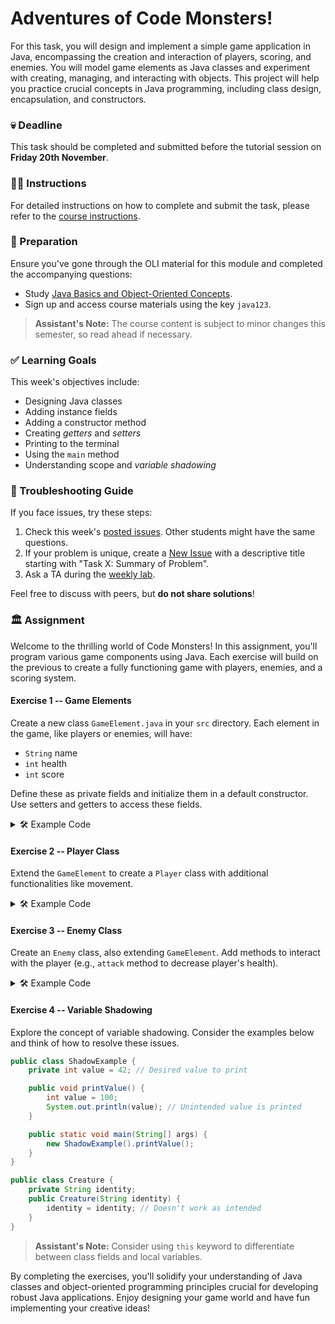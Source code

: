 # Adventures of Code Monsters!

For this task, you will design and implement a simple game application in Java, encompassing the creation and interaction of players, scoring, and enemies. You will model game elements as Java classes and experiment with creating, managing, and interacting with objects. This project will help you practice crucial concepts in Java programming, including class design, encapsulation, and constructors.

### 💀 Deadline

This task should be completed and submitted before the tutorial session on **Friday 20th November**.

### 👩‍🏫 Instructions

For detailed instructions on how to complete and submit the task, please refer to the [course instructions](https://example.com/course-instructions).

### 📝 Preparation

Ensure you've gone through the OLI material for this module and completed the accompanying questions:

- Study [Java Basics and Object-Oriented Concepts](https://example.com/java-basics).
- Sign up and access course materials using the key `java123`.

> **Assistant's Note:** The course content is subject to minor changes this semester, so read ahead if necessary.

### ✅ Learning Goals

This week's objectives include:

* Designing Java classes
* Adding instance fields
* Adding a constructor method
* Creating *getters* and *setters*
* Printing to the terminal
* Using the `main` method
* Understanding scope and *variable shadowing*

### 🚨 Troubleshooting Guide

If you face issues, try these steps:

1. Check this week's [posted issues](https://example.com/help). Other students might have the same questions.
2. If your problem is unique, create a [New Issue](https://example.com/help/new) with a descriptive title starting with "Task X: Summary of Problem".
3. Ask a TA during the [weekly lab](https://example.com/lab-schedule).

Feel free to discuss with peers, but **do not share solutions**!

### 🏛 Assignment

Welcome to the thrilling world of Code Monsters! In this assignment, you'll program various game components using Java. Each exercise will build on the previous to create a fully functioning game with players, enemies, and a scoring system.

#### Exercise 1 -- Game Elements

Create a new class `GameElement.java` in your `src` directory. Each element in the game, like players or enemies, will have:

- `String` name
- `int` health
- `int` score

Define these as private fields and initialize them in a default constructor. Use setters and getters to access these fields.

<details>
  <summary> 🛠 Example Code </summary>

  ```java
  public class GameElement {
      private String name;
      private int health;
      private int score;

      // Constructor
      public GameElement(String name, int health) {
          this.name = name;
          this.health = health;
          this.score = 0;
      }

      // Getters and Setters
      public String getName() { return name; }
      public void setName(String name) { this.name = name; }

      public int getHealth() { return health; }
      public void setHealth(int health) { this.health = health; }

      public int getScore() { return score; }
      public void setScore(int score) { this.score = score; }

      // Printing details
      public void printInfo() {
          System.out.println("Name: " + name);
          System.out.println("Health: " + health);
          System.out.println("Score: " + score);
      }

      public static void main(String[] args) {
          GameElement hero = new GameElement("Hero", 100);
          hero.printInfo();
      }
  }
  ```
</details>

#### Exercise 2 -- Player Class

Extend the `GameElement` to create a `Player` class with additional functionalities like movement.

<details>
  <summary> 🛠 Example Code </summary>

  ```java
  public class Player extends GameElement {
      private int xPosition;
      private int yPosition;

      public Player(String name, int health) {
          super(name, health);
          this.xPosition = 0;
          this.yPosition = 0;
      }

      public void move(int x, int y) {
          this.xPosition += x;
          this.yPosition += y;
          System.out.println(getName() + " moved to position: (" + xPosition + ", " + yPosition + ")");
      }

      public int getXPosition() { return xPosition; }
      public int getYPosition() { return yPosition; }

      @Override
      public void printInfo() {
          super.printInfo();
          System.out.println("Position: (" + xPosition + ", " + yPosition + ")");
      }

      public static void main(String[] args) {
          Player hero = new Player("Hero", 100);
          hero.move(5, 3);
          hero.printInfo();
      }
  }
  ```
</details>

#### Exercise 3 -- Enemy Class

Create an `Enemy` class, also extending `GameElement`. Add methods to interact with the player (e.g., `attack` method to decrease player's health).

<details>
  <summary> 🛠 Example Code </summary>

  ```java
  public class Enemy extends GameElement {
      public Enemy(String name, int health) {
          super(name, health);
      }

      public void attack(Player player) {
          int damage = 10; // Fixed damage for simplicity
          player.setHealth(player.getHealth() - damage);
          System.out.println(getName() + " attacked " + player.getName() + " for " + damage + " damage!");
      }

      public static void main(String[] args) {
          Player hero = new Player("Hero", 100);
          Enemy goblin = new Enemy("Goblin", 50);
          goblin.attack(hero);
          hero.printInfo();
      }
  }
  ```
</details>

#### Exercise 4 -- Variable Shadowing

Explore the concept of variable shadowing. Consider the examples below and think of how to resolve these issues.

```java
public class ShadowExample {
    private int value = 42; // Desired value to print

    public void printValue() {
        int value = 100;
        System.out.println(value); // Unintended value is printed
    }

    public static void main(String[] args) {
        new ShadowExample().printValue();
    }
}
```

```java
public class Creature {
    private String identity;
    public Creature(String identity) {
        identity = identity; // Doesn't work as intended
    }
}
```

> **Assistant's Note:** Consider using `this` keyword to differentiate between class fields and local variables.

By completing the exercises, you'll solidify your understanding of Java classes and object-oriented programming principles crucial for developing robust Java applications. Enjoy designing your game world and have fun implementing your creative ideas!
